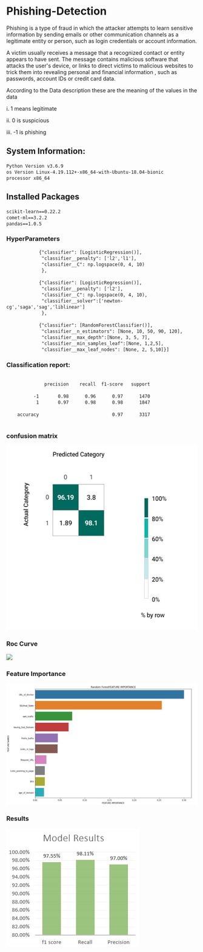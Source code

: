 # Phishing-Detection


Phishing is a type of fraud in which the attacker attempts to learn sensitive information by sending emails or other communication channels as a legitimate entity or person, such as login credentials or account information.

A victim usually receives a message that a recognized contact or entity appears to have sent. The message contains malicious software that attacks the user's device, or links to direct victims to malicious websites to trick them into revealing personal and financial information , such as passwords, account IDs or credit card data.

According to the Data description these are the meaning of the values in the data

i.   1 means legitimate

ii.  0 is suspicious

iii. -1 is phishing

## System Information: 

```
Python Version v3.6.9
os Version Linux-4.19.112+-x86_64-with-Ubuntu-18.04-bionic
processor x86_64
```



## Installed Packages

```
scikit-learn==0.22.2
comet-ml==3.2.2
pandas==1.0.5
```
### HyperParameters

```
            {"classifier": [LogisticRegression()],
             "classifier__penalty": ['l2','l1'],
             "classifier__C": np.logspace(0, 4, 10)
             },
 
            {"classifier": [LogisticRegression()],
             "classifier__penalty": ['l2'],
             "classifier__C": np.logspace(0, 4, 10),
             "classifier__solver":['newton-cg','saga','sag','liblinear'] 
             },
 
            {"classifier": [RandomForestClassifier()],
             "classifier__n_estimators": [None, 10, 50, 90, 120],
             "classifier__max_depth":[None, 3, 5, 7],
             "classifier__min_samples_leaf":[None, 1,2,5],
             "classifier__max_leaf_nodes": [None, 2, 5,10]}]
```
### Classification report: 

```

              precision    recall  f1-score   support

          -1       0.98      0.96      0.97      1470
           1       0.97      0.98      0.98      1847

    accuracy                           0.97      3317
    
```
### confusion matrix
![](images/confusion_matrix.JPG)

### Roc Curve
![](images/roc.JPG)

### Feature Importance
![](images/feature_importance.JPG)

### Results
![](images/model.JPG)


